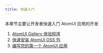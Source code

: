 ```yaml
---
title: 快速入门
---
```


本章节主要让开发者快速入门 AtomUI 应用的开发

1. [AtomUI Gallery 体验程序](atomui-gallery.md)
2. [快速安装 AtomUI OSS 包](installation.md)
3. [编写您的第一个 AtomUI 应用](first-atomui-application/index.md)
